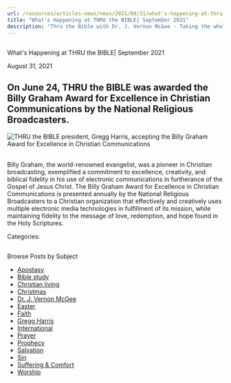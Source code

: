 ```yaml
---
url: /resources/articles-news/news/2021/08/31/what's-happening-at-thru-the-bible-september-2021
title: "What's Happening at THRU the BIBLE| September 2021"
description: "Thru the Bible with Dr. J. Vernon McGee - Taking the whole Word to the whole world"
---
```







## 
 What's Happening at THRU the BIBLE| September 2021


August 31, 2021
![]()




## On June 24, THRU the BIBLE was awarded the Billy Graham Award for Excellence in Christian Communications by the National Religious Broadcasters.

![THRU the BIBLE president, Gregg Harris, accepting the Billy Graham Award for Excellence in Christian Communications](/images/default-source/features-and-news/nrb-award-20210aa3ff9e-3c68-4fc0-ad65-21213f40a774.jpg?sfvrsn=b2d81f16_1) 

Billy Graham, the world-renowned evangelist, was a pioneer in Christian broadcasting, exemplified a commitment to excellence, creativity, and biblical fidelity in his use of electronic communications in furtherance of the Gospel of Jesus Christ. The Billy Graham Award for Excellence in Christian Communications is presented annually by the National Religious Broadcasters to a Christian organization that effectively and creatively uses multiple electronic media technologies in fulfillment of its mission, while maintaining fidelity to the message of love, redemption, and hope found in the Holy Scriptures. 



Categories: 









## 
 Browse Posts by Subject


* [Apostasy](/resources/articles-news/-in-tags/tags/Apostasy)
* [Bible study](/resources/articles-news/-in-tags/tags/Bible-study)
* [Christian living](/resources/articles-news/-in-tags/tags/Christian-living)
* [Christmas](/resources/articles-news/-in-tags/tags/Christmas)
* [Dr. J. Vernon McGee](/resources/articles-news/-in-tags/tags/Dr-J-Vernon-McGee)
* [Easter](/resources/articles-news/-in-tags/tags/easter)
* [Faith](/resources/articles-news/-in-tags/tags/Faith)
* [Gregg Harris](/resources/articles-news/-in-tags/tags/Gregg-Harris)
* [International](/resources/articles-news/-in-tags/tags/International)
* [Prayer](/resources/articles-news/-in-tags/tags/prayer)
* [Prophecy](/resources/articles-news/-in-tags/tags/Prophecy)
* [Salvation](/resources/articles-news/-in-tags/tags/Salvation)
* [Sin](/resources/articles-news/-in-tags/tags/sin)
* [Suffering & Comfort](/resources/articles-news/-in-tags/tags/Suffering-Comfort)
* [Worship](/resources/articles-news/-in-tags/tags/worship)






